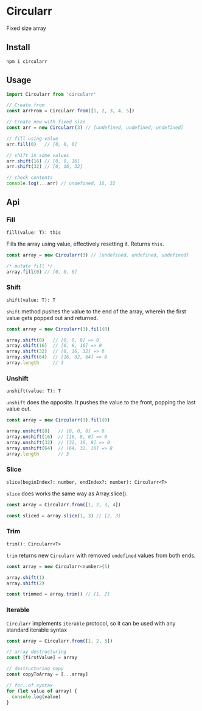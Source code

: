 # Circularr
Fixed size array

## Install
`npm i circularr`

## Usage
```js
import Circularr from 'circularr'

// Create from
const arrFrom = Circularr.from([1, 2, 3, 4, 5])

// Create new with fixed size
const arr = new Circularr(3) // [undefined, undefined, undefined]

// fill using value
arr.fill(0)   // [0, 0, 0]

// shift in some values
arr.shift(16) // [0, 0, 16]
arr.shift(32) // [0, 16, 32]

// check contents
console.log(...arr) // undefined, 16, 32 
```

## Api

### Fill
`fill(value: T): this`

Fills the array using value, effectively resetting it. Returns `this`. 
```js
const array = new Circularr(3) // [undefined, undefined, undefined]

/* mutate fill */
array.fill(0) // [0, 0, 0]
```

### Shift
`shift(value: T): T`

`shift` method pushes the value to the end of the array, wherein the first value gets popped out and returned.
```js
const array = new Circularr(3).fill(0)

array.shift(8)   // [0, 0, 8] => 0
array.shift(16)  // [0, 8, 16] => 0
array.shift(32)  // [8, 16, 32] => 0
array.shift(64)  // [16, 32, 64] => 8
array.length     // 3
```
### Unshift
`unshift(value: T): T`

`unshift` does the opposite. It pushes the value to the front, popping the last value out.
```js
const array = new Circularr(3).fill(0)

array.unshift(8)   // [8, 0, 0] => 0
array.unshift(16)  // [16, 8, 0] => 0
array.unshift(32)  // [32, 16, 8] => 0
array.unshift(64)  // [64, 32, 16] => 8
array.length       // 3
```

### Slice
`slice(beginIndex?: number, endIndex?: number): Circularr<T>`

`slice` does works the same way as Array.slice().
```js
const array = Circularr.from([1, 2, 3, 4])

const sliced = array.slice(1, 3) // [2, 3]
```

### Trim
`trim(): Circularr<T>`

`trim` returns new `Circularr` with removed `undefined` values from both ends.
```js
const array = new Circularr<number>(5)

array.shift(1)
array.shift(2)

const trimmed = array.trim() // [1, 2]
```

### Iterable
`Circularr` implements `iterable` protocol, so it can be used with any standard iterable syntax
```js
const array = Circularr.from([1, 2, 3])

// array destructuring
const [firstValue] = array

// destructuring copy
const copyToArray = [...array]

// for..of syntax
for (let value of array) {
  console.log(value)
}
```
